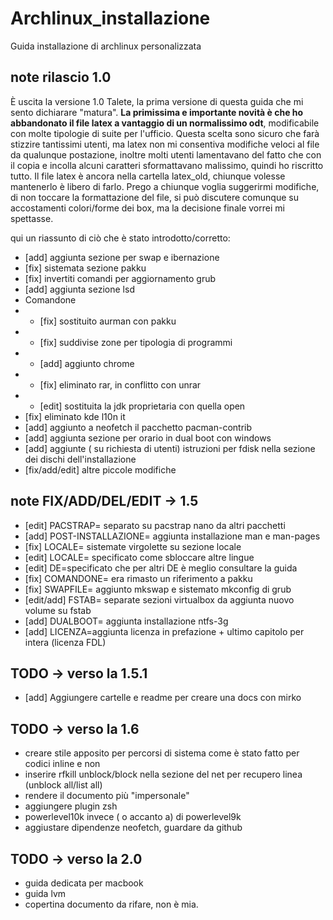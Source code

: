 # Archlinux_installazione
Guida installazione di archlinux personalizzata

## note rilascio 1.0
È uscita la versione 1.0 Talete, la prima versione di questa guida che mi sento dichiarare "matura".
__La primissima e importante novità è che ho abbandonato il file latex a vantaggio di un normalissimo odt__, modificabile con molte tipologie di suite per l'ufficio. Questa scelta sono sicuro che farà stizzire tantissimi utenti, ma latex non mi consentiva modifiche veloci al file da qualunque postazione, inoltre molti utenti lamentavano del fatto che con il copia e incolla alcuni caratteri sformattavano malissimo, quindi ho riscritto tutto. 
Il file latex è ancora nella cartella latex_old, chiunque volesse mantenerlo è libero di farlo. 
Prego a chiunque voglia suggerirmi modifiche, di non toccare la formattazione del file, si può discutere comunque su accostamenti colori/forme dei box, ma la decisione finale vorrei mi spettasse.

qui un riassunto di ciò che è stato introdotto/corretto:

* [add] aggiunta sezione per swap e ibernazione
* [fix] sistemata sezione pakku
* [fix] invertiti comandi per aggiornamento grub
* [add] aggiunta sezione lsd
* Comandone 
* * [fix] sostituito aurman con pakku
* * [fix] suddivise zone per tipologia di programmi
* * [add] aggiunto chrome
* * [fix] eliminato rar, in conflitto con unrar
* * [edit] sostituita la jdk proprietaria con quella open
* [fix] eliminato kde l10n it
* [add] aggiunto a neofetch il pacchetto pacman-contrib
* [add] aggiunta sezione per orario in dual boot con windows
* [add] aggiunte ( su richiesta di utenti) istruzioni per fdisk nella sezione dei dischi dell'installazione
* [fix/add/edit] altre piccole modifiche

## note FIX/ADD/DEL/EDIT -> 1.5
* [edit] PACSTRAP= separato su pacstrap nano da altri pacchetti 
* [add] POST-INSTALLAZIONE= aggiunta installazione man e man-pages
* [fix] LOCALE= sistemate virgolette su sezione locale
* [edit] LOCALE= specificato come sbloccare altre lingue
* [edit] DE=specificato che per altri DE è meglio consultare la guida
* [fix] COMANDONE= era rimasto un riferimento a pakku
* [fix] SWAPFILE= aggiunto mkswap e sistemato mkconfig di grub
* [edit/add] FSTAB= separate sezioni virtualbox da aggiunta nuovo volume su fstab
* [add] DUALBOOT= aggiunta installazione ntfs-3g
* [add] LICENZA=aggiunta licenza in prefazione + ultimo capitolo per intera (licenza FDL)

## TODO -> verso la 1.5.1
* [add] Aggiungere cartelle e readme per creare una docs con mirko

## TODO -> verso la 1.6
* creare stile apposito per percorsi di sistema come è stato fatto per codici inline e non
* inserire rfkill unblock/block nella sezione del net per recupero linea (unblock all/list all)
* rendere il documento più "impersonale"
* aggiungere plugin zsh
* powerlevel10k invece ( o accanto a) di powerlevel9k
* aggiustare dipendenze neofetch, guardare da github

## TODO -> verso la 2.0
* guida dedicata per macbook
* guida lvm
* copertina documento da rifare, non è mia.

